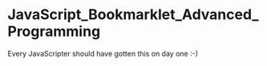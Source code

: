# JavaScript_Bookmarklet_Advanced_Programming
Every JavaScripter should have gotten this on day one :-)
